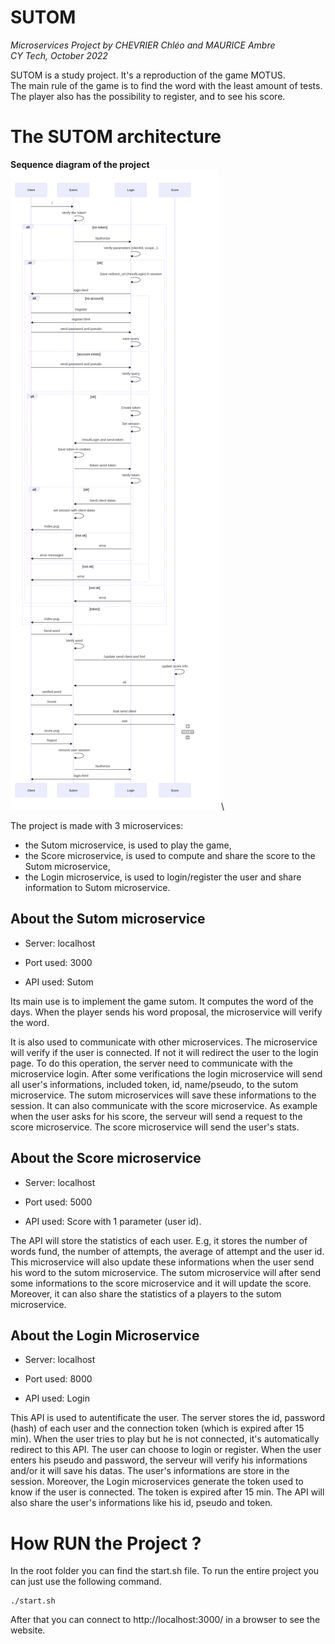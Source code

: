 # SUTOM
_Microservices Project by CHEVRIER Chléo and MAURICE Ambre\
CY Tech, October 2022_

SUTOM is a study project. It's a reproduction of the game MOTUS.\
The main rule of the game is to find the word with the least amount of tests.\
The player also has the possibility to register, and to see his score.

# The SUTOM architecture


__Sequence diagram of the project__
![alt Sequence Diagram](mermaid-diagram-2022-10-21-151223.png) \

The project is made with 3 microservices:
* the Sutom microservice, is used to play the game,
* the Score microservice, is used to compute and share the score to the Sutom microservice,
* the Login microservice, is used to login/register the user and share information to Sutom microservice.

## About the Sutom microservice
- Server: localhost

- Port used: 3000

- API used: Sutom

Its main use is to implement the game sutom. It computes the word of the days. When the player sends his word proposal, the microservice will verify the word. 

It is also used to communicate with other microservices. The microservice will verify if the user is connected. If not it will redirect the user to the login page. To do this operation, the server need to communicate with the microservice login. After some verifications the login microservice will send all user's informations, included token, id, name/pseudo, to the sutom microservice. The sutom microservices will save these informations to the session. It can also communicate with the score microservice. As example when the user asks for his score, the serveur will send a request to the score microservice. The score microservice will send the user's stats.  

## About the Score microservice
- Server: localhost

- Port used: 5000

- API used: Score with 1 parameter (user id).

The API will store the statistics of each user. E.g, it stores the number of words fund, the number of attempts, the average of attempt and the user id. This microservice will also update these informations when the user send his word to the sutom microservice. The sutom microservice will after send some informations to the score microservice and it will update the score. Moreover, it can also share the statistics of a players to the sutom microservice.  
 
## About the Login Microservice
- Server: localhost

- Port used: 8000

- API used: Login

This API is used to autentificate the user. The server stores the id, password (hash) of each user and the connection token (which is expired after 15 min). 
When the user tries to play but he is not connected, it's automatically redirect to this API. The user can choose to login or register. When the user enters his pseudo and password, the serveur will verify his informations and/or it will save his datas. The user's informations are store in the session. Moreover, the Login microservices generate the token used to know if the user is connected. The token is expired after 15 min. The API will also share the user's informations like his id, pseudo and token.        

# How RUN the Project ?

In the root folder you can find the start.sh file. To run the entire project you can just use the following command.  
```
./start.sh
```
After that you can connect to http://localhost:3000/ in a browser to see the website. 
